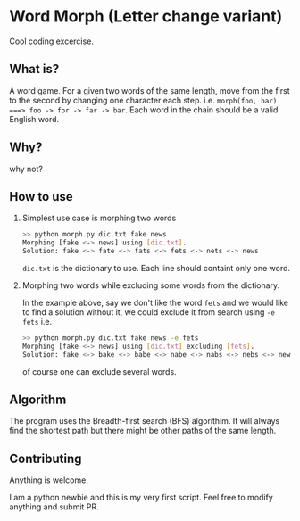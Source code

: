 # Word Morph (Letter change variant)

Cool coding excercise.

## What is?

A word game. For a given two words of the same length, move from the first to the second by changing one character each step. i.e. 
`morph(foo, bar) ===> foo -> for -> far -> bar`. Each word in the chain should be a valid English word.

## Why?

why not?

## How to use

1. Simplest use case is morphing two words

    ```sh
    >> python morph.py dic.txt fake news
    Morphing [fake <-> news] using [dic.txt].
    Solution: fake <-> fate <-> fats <-> fets <-> nets <-> news
    ```

    `dic.txt` is the dictionary to use. Each line should containt only one word.


2. Morphing two words while excluding some words from the dictionary.

    In the example above, say we don't like the word `fets` and we would like to find a solution without it, we could exclude it from search using `-e fets` i.e.

    ```sh
    >> python morph.py dic.txt fake news -e fets
    Morphing [fake <-> news] using [dic.txt] excluding [fets].
    Solution: fake <-> bake <-> babe <-> nabe <-> nabs <-> nebs <-> news
    ```

    of course one can exclude several words.

## Algorithm

The program uses the Breadth-first search (BFS) algorithim. It will always find the shortest path but there might be other paths of the same length.

## Contributing

Anything is welcome.

I am a python newbie and this is my very first script. Feel free to modify anything and submit PR.
